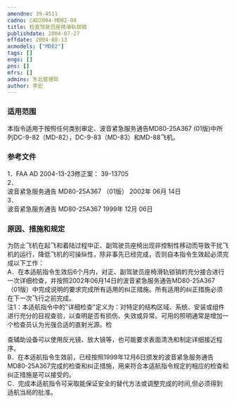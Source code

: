 ```yaml
---
amendno: 39-4511  
cadno: CAD2004-MD82-04  
title: 检查驾驶员座椅滑轨锁销  
publishdate: 2004-07-27  
effdate: 2004-08-13  
acmodels: ["MD82"]  
tags: []  
engs: []  
pns: []  
mfrs: []  
admins: 东北管理局  
author: 李宏  
---
```

  
### 适用范围  
本指令适用于按照任何类别审定、波音紧急服务通告MD80-25A367 (01版)中所列DC-9-82（MD-82），DC-9-83（MD-83）和MD-88飞机。  
  
<!--more-->  
### 参考文件  
1．FAA AD 2004-13-23修正案： 39-13705  
2．  
波音紧急服务通告 MD80-25A367 （01版） 2002年 06月 14日  
3．  
波音紧急服务通告 MD80-25A367 1999年 12月 06日  
  
### 原因、措施和规定  
为防止飞机在起飞和着陆过程中正、副驾驶员座椅出现非控制性移动而导致干扰飞机的运行，降低飞机的可操纵性，除非事先已经完成，否则自本指令生效起必须完成以下工作：  
A．在本适航指令生效后6个月内，对正、副驾驶员座椅滑轨锁销的充分接合进行一次详细检查，并按照2002年06月14日的波音紧急服务通告MD80-25A367 （01版）中完成说明的要求完成所有适用的纠正措施。所有适用的纠正措施必须在下一次飞行之前完成。  
注1：本适航指令中的"详细检查"定义为：对特定的结构区域、系统、安装或组件进行充分的目视查验，以查明是否有损伤、失效或异常。可用的照明通常是增加一个检查员认为光强合适的直射光源。检  
    
查辅助设备可以使用反光镜、放大镜等，也可能要求表面清洗和制定详细接近程序。  
B．在本适航指令生效前，已经按照1999年12月6日颁发的波音紧急服务通告MD80-25A367完成的检查和纠正措施，用来符合本适航指令规定的相应的检查和纠正措施是可以接受的。  
    C．完成本适航指令可采取能保证安全的替代方法或调整完成的时间,但必须得到适航当局的批准。  
  
